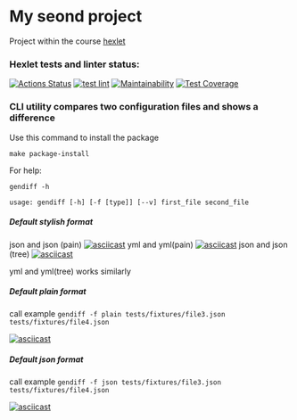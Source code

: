 # My seond project
Project within the course [hexlet](https://ru.hexlet.io/)


### Hexlet tests and linter status:
[![Actions Status](https://github.com/Vasiliii3/python-project-lvl2/workflows/hexlet-check/badge.svg)](https://github.com/Vasiliii3/python-project-lvl2/actions)
[![test lint](https://github.com/Vasiliii3/python-project-lvl2/actions/workflows/lint.yml/badge.svg)](https://github.com/Vasiliii3/python-project-lvl2/actions/workflows/lint.yml)
[![Maintainability](https://api.codeclimate.com/v1/badges/e25943db8524612417db/maintainability)](https://codeclimate.com/github/Vasiliii3/python-project-lvl2/maintainability)
[![Test Coverage](https://api.codeclimate.com/v1/badges/e25943db8524612417db/test_coverage)](https://codeclimate.com/github/Vasiliii3/python-project-lvl2/test_coverage)


### CLI utility compares two configuration files and shows a difference

Use this command to install the package

`make package-install`

For help:

`gendiff -h`

`usage: gendiff [-h] [-f [type]] [--v] first_file second_file`

##### Default stylish format
json and json (pain)
[![asciicast](https://asciinema.org/a/DYyVw36GHzH959H9DSQvgmQYD.svg)](https://asciinema.org/a/DYyVw36GHzH959H9DSQvgmQYD)
yml and yml(pain)
[![asciicast](https://asciinema.org/a/DjkndiFbMdhlMbgrpTASrjwjR.svg)](https://asciinema.org/a/DjkndiFbMdhlMbgrpTASrjwjR)
json and json (tree)
[![asciicast](https://asciinema.org/a/hgjUuMl5ykZ9rlnvaiyWY3eyA.svg)](https://asciinema.org/a/hgjUuMl5ykZ9rlnvaiyWY3eyA)

yml and yml(tree) works similarly

##### Default plain format
call example 
`gendiff -f plain tests/fixtures/file3.json tests/fixtures/file4.json`

[![asciicast](https://asciinema.org/a/NWAH5oz2x1d0P9pBlDscowcc9.svg)](https://asciinema.org/a/NWAH5oz2x1d0P9pBlDscowcc9)

##### Default json format
call example 
`gendiff -f json tests/fixtures/file3.json tests/fixtures/file4.json`

[![asciicast](https://asciinema.org/a/dEvCzFlrogSe8E7a5hbR0FRae.svg)](https://asciinema.org/a/dEvCzFlrogSe8E7a5hbR0FRae)